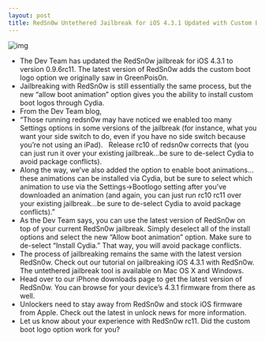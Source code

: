 ```yaml
---
layout: post
title: RedSn0w Untethered Jailbreak for iOS 4.3.1 Updated with Custom Boot Logo Animations
---
```

![img](http://media.idownloadblog.com/wp-content/uploads/2011/04/iOS-4.3.1-RedSn0w-jailbreak.png)
* The Dev Team has updated the RedSn0w jailbreak for iOS 4.3.1 to version 0.9.6rc11. The latest version of RedSn0w adds the custom boot logo option we originally saw in GreenPois0n.
* Jailbreaking with RedSn0w is still essentially the same process, but the new “allow boot animation” option gives you the ability to install custom boot logos through Cydia.
* From the Dev Team blog,
* “Those running redsn0w may have noticed we enabled too many Settings options in some versions of the jailbreak (for instance, what you want your side switch to do, even if you have no side switch because you’re not using an iPad).   Release rc10 of redsn0w corrects that (you can just run it over your existing jailbreak…be sure to de-select Cydia to avoid package conflicts).
* Along the way, we’ve also added the option to enable boot animations…these animations can be installed via Cydia, but be sure to select which animation to use via the Settings->Bootlogo setting after you’ve downloaded an animation (and again, you can just run rc10 rc11 over your existing jailbreak…be sure to de-select Cydia to avoid package conflicts).”
* As the Dev Team says, you can use the latest version of RedSn0w on top of your current RedSn0w jailbreak. Simply deselect all of the install options and select the new “Allow boot animation” option. Make sure to de-select “Install Cydia.” That way, you will avoid package conflicts.
* The process of jailbreaking remains the same with the latest version RedSn0w. Check out our tutorial on jailbreaking iOS 4.3.1 with RedSn0w. The untethered jailbreak tool is available on Mac OS X and Windows.
* Head over to our iPhone downloads page to get the latest version of RedSn0w. You can browse for your device’s 4.3.1 firmware from there as well.
* Unlockers need to stay away from RedSn0w and stock iOS firmware from Apple. Check out the latest in unlock news for more information.
* Let us know about your experience with RedSn0w rc11. Did the custom boot logo option work for you?

